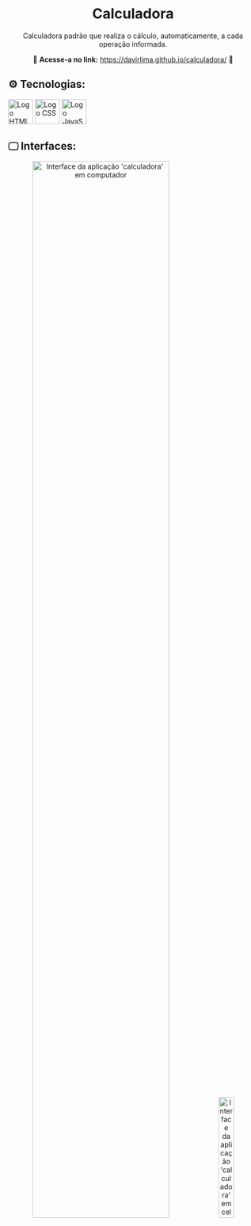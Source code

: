 <div align="center">

# Calculadora

Calculadora padrão que realiza o cálculo, automaticamente, a cada operação informada.

&#127775; **Acesse-a no link:** <https://davirlima.github.io/calculadora/> &#127775;

</div>

<h2>	&#9881; Tecnologias: </h2>

<div>
  <img
      height="50px"
      src="https://cdn.jsdelivr.net/gh/devicons/devicon/icons/html5/html5-original.svg"
      alt="Logo HTML"
  />
  <img 
    height="50px"
    src="https://cdn.jsdelivr.net/gh/devicons/devicon/icons/css3/css3-original.svg" 
    alt="Logo CSS"
  />
  <img 
    height="50px"
    src="https://cdn.jsdelivr.net/gh/devicons/devicon/icons/javascript/javascript-original.svg"
    alt="Logo JavaScript"
  />
</div>

<h2> &#128437; Interfaces: </h2>

<div align="center">
  <img
    src="https://user-images.githubusercontent.com/97968740/186830986-e9e335b3-959f-4e4f-bc1e-28917354451a.png"
    alt="Interface da aplicação 'calculadora' em computador"
    width=74%
  />
  <img
    src="https://user-images.githubusercontent.com/97968740/186831045-cde9d2da-97d3-4c8d-a607-4040f1b54ed9.png"
    alt="Interface da aplicação 'calculadora' em celular"
    width=25%
  />
</div>

